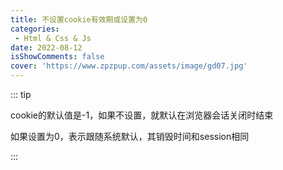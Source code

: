 ```yaml
---
title: 不设置cookie有效期或设置为0
categories: 
 - Html & Css & Js
date: 2022-08-12
isShowComments: false
cover: 'https://www.zpzpup.com/assets/image/gd07.jpg'
---
```


::: tip

cookie的默认值是-1，如果不设置，就默认在浏览器会话关闭时结束

如果设置为0，表示跟随系统默认，其销毁时间和session相同

:::